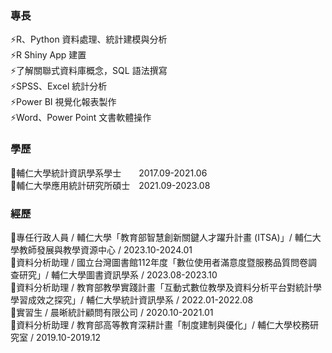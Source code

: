 ### 專長 ###
⚡R、Python 資料處理、統計建模與分析\
⚡R Shiny App 建置\
⚡了解關聯式資料庫概念，SQL 語法撰寫\
⚡SPSS、Excel 統計分析\
⚡Power BI 視覺化報表製作\
⚡Word、Power Point 文書軟體操作

### 學歷 ###
🏫輔仁大學統計資訊學系學士　　2017.09-2021.06\
🏫輔仁大學應用統計研究所碩士　2021.09-2023.08

### 經歷 ###
🌱專任行政人員 / 輔仁大學「教育部智慧創新關鍵人才躍升計畫 (ITSA)」/ 輔仁大學教師發展與教學資源中心 / 2023.10-2024.01\
🌱資料分析助理 / 國立台灣圖書館112年度「數位使用者滿意度暨服務品質問卷調查研究」/ 輔仁大學圖書資訊學系 / 2023.08-2023.10\
🌱資料分析助理 / 教育部教學實踐計畫「互動式數位教學及資料分析平台對統計學學習成效之探究」/ 輔仁大學統計資訊學系 / 2022.01-2022.08\
🌱實習生 / 晨晰統計顧問有限公司 / 2020.10-2021.01\
🌱資料分析助理 / 教育部高等教育深耕計畫「制度建制與優化」/ 輔仁大學校務研究室 / 2019.10-2019.12
